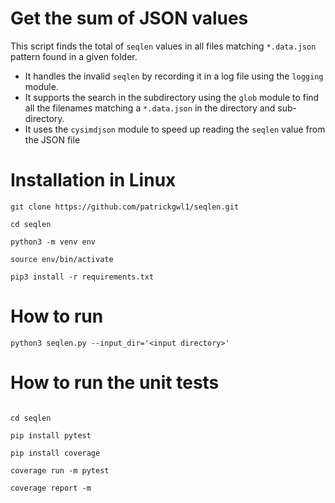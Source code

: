 # Get the sum of JSON values
This script finds the total of `seqlen` values in all files matching `*.data.json` pattern found in a given folder. 

* It handles the invalid `seqlen` by recording it in a log file using the `logging` module. 
* It supports the search in the subdirectory using the `glob` module to find all the filenames matching a `*.data.json` in the directory and sub-directory. 
* It uses the `cysimdjson` module to speed up reading the `seqlen` value from the JSON file

# Installation in Linux 
```
git clone https://github.com/patrickgwl1/seqlen.git

cd seqlen

python3 -m venv env

source env/bin/activate

pip3 install -r requirements.txt

```

# How to run

```
python3 seqlen.py --input_dir='<input directory>'

```

# How to run the unit tests

```

cd seqlen

pip install pytest

pip install coverage

coverage run -m pytest

coverage report -m

```


